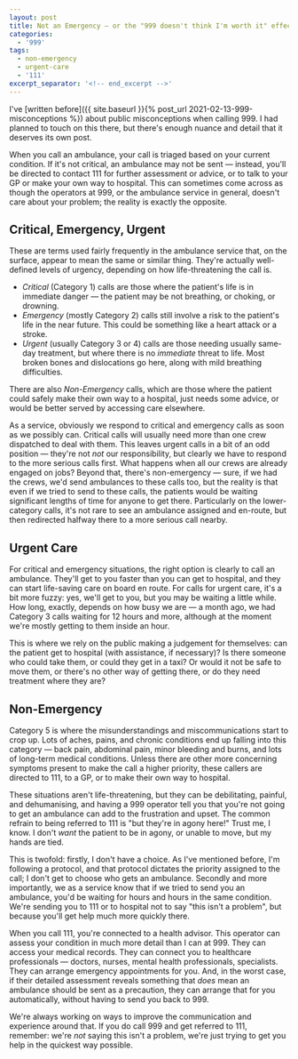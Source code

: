 ```yaml
---
layout: post
title: Not an Emergency — or the "999 doesn't think I'm worth it" effect
categories: 
  - '999'
tags: 
  - non-emergency
  - urgent-care
  - '111'
excerpt_separator: '<!-- end_excerpt -->'
---
```


I've [written before]({{ site.baseurl }}{% post_url 2021-02-13-999-misconceptions %}) about public misconceptions when
calling 999. I had planned to touch on this there, but there's enough nuance and detail that it deserves its own post.

When you call an ambulance, your call is triaged based on your current condition. If it's not critical, an ambulance
may not be sent &mdash; instead, you'll be directed to contact 111 for further assessment or advice, or to talk to your
GP or make your own way to hospital. This can sometimes come across as though the operators at 999, or the ambulance
service in general, doesn't care about your problem; the reality is exactly the opposite.

<!-- end_excerpt -->

## Critical, Emergency, Urgent
These are terms used fairly frequently in the ambulance service that, on the surface, appear to mean the same or similar
thing. They're actually well-defined levels of urgency, depending on how life-threatening the call is.

 * _Critical_ (Category 1) calls are those where the patient's life is in immediate danger &mdash; the patient may be
   not breathing, or choking, or drowning.
 * _Emergency_ (mostly Category 2) calls still involve a risk to the patient's life in the near future. This could be
   something like a heart attack or a stroke.
 * _Urgent_ (usually Category 3 or 4) calls are those needing usually same-day treatment, but where there is no
   _immediate_ threat to life. Most broken bones and dislocations go here, along with mild breathing difficulties.

There are also _Non-Emergency_ calls, which are those where the patient could safely make their own way to a hospital,
just needs some advice, or would be better served by accessing care elsewhere.

As a service, obviously we respond to critical and emergency calls as soon as we possibly can. Critical calls will
usually need more than one crew dispatched to deal with them. This leaves urgent calls in a bit of an odd position
&mdash; they're not _not_ our responsibility, but clearly we have to respond to the more serious calls first. What
happens when all our crews are already engaged on jobs? Beyond that, there's non-emergency &mdash; sure, if we had the
crews, we'd send ambulances to these calls too, but the reality is that even if we tried to send to these calls, the
patients would be waiting significant lengths of time for anyone to get there. Particularly on the lower-category calls,
it's not rare to see an ambulance assigned and en-route, but then redirected halfway there to a more serious call
nearby.

## Urgent Care
For critical and emergency situations, the right option is clearly to call an ambulance. They'll get to you faster than 
you can get to hospital, and they can start life-saving care on board en route. For calls for urgent care, it's a bit
more fuzzy: yes, we'll get to you, but you may be waiting a little while. How long, exactly, depends on how busy
we are &mdash; a month ago, we had Category 3 calls waiting for 12 hours and more, although at the moment we're mostly
getting to them inside an hour.

This is where we rely on the public making a judgement for themselves: can the patient get to hospital (with assistance,
if necessary)? Is there someone who could take them, or could they get in a taxi? Or would it not be safe to move them,
or there's no other way of getting there, or do they need treatment where they are?

## Non-Emergency
Category 5 is where the misunderstandings and miscommunications start to crop up. Lots of aches, pains, and chronic
conditions end up falling into this category &mdash; back pain, abdominal pain, minor bleeding and burns, and lots of 
long-term medical conditions. Unless there are other more concerning symptoms present to make the call a higher 
priority, these callers are directed to 111, to a GP, or to make their own way to hospital.

These situations aren't life-threatening, but they can be debilitating, painful, and dehumanising, and having a 999
operator tell you that you're not going to get an ambulance can add to the frustration and upset. The common refrain to
being referred to 111 is "but they're in agony here!" Trust me, I know. I don't _want_ the patient to be in agony, or
unable to move, but my hands are tied.

This is twofold: firstly, I don't have a choice. As I've mentioned before, I'm following a protocol, and that protocol
dictates the priority assigned to the call; I don't get to choose who gets an ambulance. Secondly and more importantly,
we as a service know that if we tried to send you an ambulance, you'd be waiting for hours and hours in the same 
condition. We're sending you to 111 or to hospital not to say "this isn't a problem", but because you'll get help much
more quickly there.

When you call 111, you're connected to a health advisor. This operator can assess your condition in much more detail
than I can at 999. They can access your medical records. They can connect you to healthcare professionals &mdash;
doctors, nurses, mental health professionals, specialists. They can arrange emergency appointments for you. And, in the
worst case, if their detailed assessment reveals something that _does_ mean an ambulance should be sent as a precaution,
they can arrange that for you automatically, without having to send you back to 999.

We're always working on ways to improve the communication and experience around that. If you do call 999 and get
referred to 111, remember: we're _not_ saying this isn't a problem, we're just trying to get you help in the quickest
way possible.
